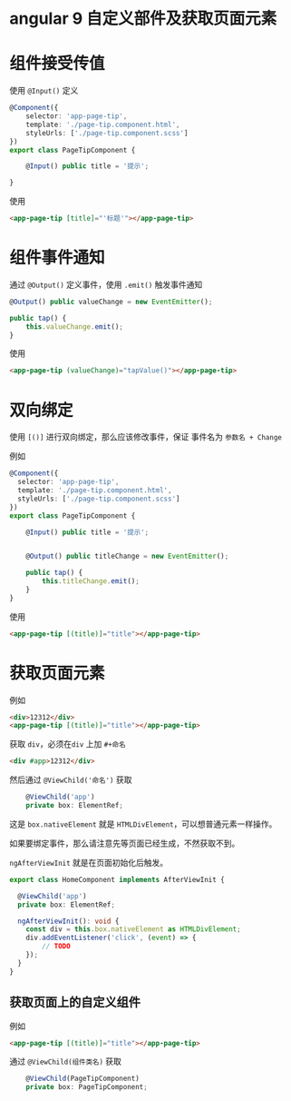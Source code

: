 # angular 9 自定义部件及获取页面元素

# 组件接受传值

使用 `@Input()` 定义

```ts
@Component({
    selector: 'app-page-tip',
    template: './page-tip.component.html',
    styleUrls: ['./page-tip.component.scss']
})
export class PageTipComponent {

    @Input() public title = '提示';

}
```

使用

```html
<app-page-tip [title]="'标题'"></app-page-tip>
```

# 组件事件通知

通过 `@Output()` 定义事件，使用 `.emit()` 触发事件通知

```ts
@Output() public valueChange = new EventEmitter();

public tap() {
    this.valueChange.emit();
}
```

使用

```html
<app-page-tip (valueChange)="tapValue()"></app-page-tip>
```

# 双向绑定

使用 `[()]` 进行双向绑定，那么应该修改事件，保证 事件名为 `参数名 + Change`

例如

```ts
@Component({
  selector: 'app-page-tip',
  template: './page-tip.component.html',
  styleUrls: ['./page-tip.component.scss']
})
export class PageTipComponent {

    @Input() public title = '提示';


    @Output() public titleChange = new EventEmitter();

    public tap() {
        this.titleChange.emit();
    }
}
```


使用

```html
<app-page-tip [(title)]="title"></app-page-tip>
```

# 获取页面元素

例如

```html
<div>12312</div>
<app-page-tip [(title)]="title"></app-page-tip>
```

获取 `div`，必须在`div` 上加 `#+命名`

```html
<div #app>12312</div>
```

然后通过 `@ViewChild('命名')` 获取

```ts
    @ViewChild('app')
    private box: ElementRef;
```

这是 `box.nativeElement` 就是 `HTMLDivElement`，可以想普通元素一样操作。

如果要绑定事件，那么请注意先等页面已经生成，不然获取不到。

`ngAfterViewInit` 就是在页面初始化后触发。

```ts
export class HomeComponent implements AfterViewInit {

  @ViewChild('app')
  private box: ElementRef;

  ngAfterViewInit(): void {
    const div = this.box.nativeElement as HTMLDivElement;
    div.addEventListener('click', (event) => {
        // TODO
    });
  }
}
```

## 获取页面上的自定义组件

例如

```html
<app-page-tip [(title)]="title"></app-page-tip>
```

通过 `@ViewChild(组件类名)` 获取

```ts
    @ViewChild(PageTipComponent)
    private box: PageTipComponent;
```